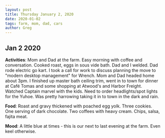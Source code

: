 ```yaml
---
layout: post
title: Thursday January 2, 2020
date: 2020-01-02
tags: farm, mom, dad, cars
author: Greg
---
```


## Jan 2 2020 

**Activities**: Mom and Dad at the farm. Easy morning with coffee and conversation. Cooked roast, eggs in sous vide bath. Dad and I welded. Dad rode electric go kart. I took a call for work to discuss planning the move to "modern desktop management" for Wrench. Mom and Dad headed home about 3pm. I finished up master bath ceiling trim, went in to town for dinner at Café Tomas and some shopping at Atwood's and Harbor Freight. Watched Captain marvel with the kids.  Need to order headlights/spot lights for the Yuhoe. Was pretty harrowing taking it in to town in the dark and rain. 

**Food**: Roast and gravy thickened with poached egg yolk. Three cookies. One serving of dark chocolate. Two coffees with heavy cream. Chips, salsa, fajita meat. 

**Mood**: A little blue at times - this is our next to last evening at the farm. Even keel otherwise. 
